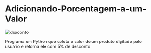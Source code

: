 # Adicionando-Porcentagem-a-um-Valor
![desconto](https://user-images.githubusercontent.com/121234114/217604059-38998fa5-3b66-42e3-8020-8691629abbfb.png)

Programa em Python que coleta o valor de um produto digitado pelo usuário e retorna ele com 5% de desconto.
